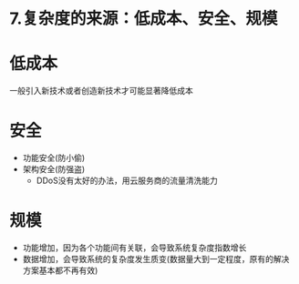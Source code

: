 # 7.复杂度的来源：低成本、安全、规模

# 低成本
一般引入新技术或者创造新技术才可能显著降低成本

# 安全
* 功能安全(防小偷)
* 架构安全(防强盗)
    * DDoS没有太好的办法，用云服务商的流量清洗能力
    
# 规模
* 功能增加，因为各个功能间有关联，会导致系统复杂度指数增长
* 数据增加，会导致系统的复杂度发生质变(数据量大到一定程度，原有的解决方案基本都不再有效)
